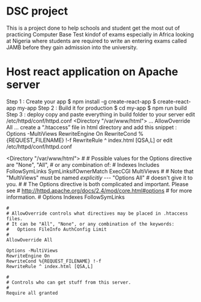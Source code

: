 # DSC project
This is a project done to help schools and student get the most out of practicing Computer Base Test kindof of exams especially in Africa 
looking at Nigeria where students are required to write an entering exams called JAMB before they gain admission into the university.

# Host react application on Apache server
Step 1 : Create your app
$ npm install -g create-react-app 
$ create-react-app my-app
Step 2 : Build it for production
$ cd my-app
$ npm run build
Step 3 : deploy
copy and paste everything in build folder to your server
edit /etc/httpd/conf/httpd.conf
<Directory "/var/www/html">
    ...
    AllowOverride All
    ...
</Directory>
create a “.htaccess” file in html directory and add this snippet :
Options -MultiViews
RewriteEngine On
RewriteCond %{REQUEST_FILENAME} !-f
RewriteRule ^ index.html [QSA,L]
or edit /etc/httpd/conf/httpd.conf

<Directory "/var/www/html">
    #
    # Possible values for the Options directive are "None", "All",
    # or any combination of:
    #   Indexes Includes FollowSymLinks SymLinksifOwnerMatch ExecCGI MultiViews
    #
    # Note that "MultiViews" must be named *explicitly* --- "Options All"
    # doesn't give it to you.
    #
    # The Options directive is both complicated and important.  Please see
    # http://httpd.apache.org/docs/2.4/mod/core.html#options
    # for more information.
    #
    Options Indexes FollowSymLinks

    #
    # AllowOverride controls what directives may be placed in .htaccess files.
    # It can be "All", "None", or any combination of the keywords:
    #   Options FileInfo AuthConfig Limit
    #
    AllowOverride All

    Options -MultiViews
    RewriteEngine On
    RewriteCond %{REQUEST_FILENAME} !-f
    RewriteRule ^ index.html [QSA,L]

    #
    # Controls who can get stuff from this server.
    #
    Require all granted
</Directory>
